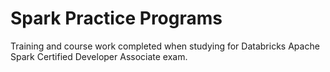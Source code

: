 # Spark Practice Programs
Training and course work completed when studying for Databricks Apache Spark Certified Developer Associate exam.
